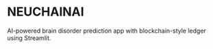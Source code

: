 # NEUCHAINAI
AI-powered brain disorder prediction app with blockchain-style ledger using Streamlit.
